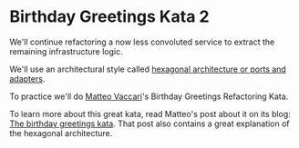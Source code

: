 # Birthday Greetings Kata 2

We'll continue refactoring a now less convoluted service to extract the remaining infrastructure logic.

We'll use an architectural style
called [hexagonal architecture or ports and adapters](http://alistair.cockburn.us/Hexagonal+architecture).

To practice we'll do [Matteo Vaccari](http://matteo.vaccari.name/blog/)'s Birthday Greetings Refactoring Kata.

To learn more about this great kata, read Matteo's post about it on its
blog: [The birthday greetings kata](http://matteo.vaccari.name/blog/archives/154). That post also contains a great
explanation of the hexagonal architecture.